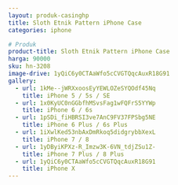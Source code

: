 ```yaml
---
layout: produk-casinghp
title: Sloth Etnik Pattern iPhone Case
categories: iphone

# Produk
product-title: Sloth Etnik Pattern iPhone Case
harga: 90000
sku: hn-3208
image-drive: 1yQiC6y0CTAaWfo5cCVGTQqcAuxR18G91
gallery:
  - url: 1kMe--jWRXxoosEyYEWLOZeSYQOdf45Nq
    title: iPhone 5 / 5s / SE
  - url: 1x0KyUC0nGGbfhMSvsFag1wFQFrS5YYWp
    title: iPhone 6 / 6s
  - url: 1pSDi_fiHBRSI3ve7AnC9FV37FPSbg5NE
    title: iPhone 6 Plus / 6s Plus
  - url: 1iXwlKed53nbAxDmRkoq5didgrybbXexL
    title: iPhone 7 / 8
  - url: 1yDByiKPXz-R_Imzw3K-6VN_tdjZSu1Z-
    title: iPhone 7 Plus / 8 Plus
  - url: 1yQiC6y0CTAaWfo5cCVGTQqcAuxR18G91
    title: iPhone X
---
```

